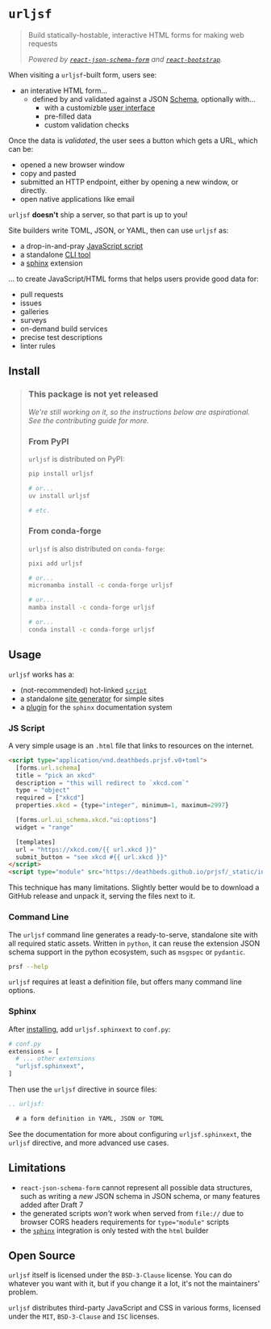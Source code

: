 # `urljsf`

> Build statically-hostable, interactive HTML forms for making web requests
>
> _Powered by [`react-json-schema-form`][rjsf] and
> [`react-`][react-bootstrap][`bootstrap`][bootstrap]._

[bootstrap]: https://github.com/twbs/bootstrap
[json-schema]: https://json-schema.org
[rjsf]: https://github.com/rjsf-team/react-jsonschema-form
[react-bootstrap]: https://github.com/react-bootstrap/react-bootstrap
[ui-schema]:
  https://rjsf-team.github.io/react-jsonschema-form/docs/api-reference/uiSchema/

When visiting a `urljsf`-built form, users see:

- an interative HTML form...
  - defined by and validated against a JSON [Schema][json-schema], optionally with...
    - with a customizble [user interface][ui-schema]
    - pre-filled data
    - custom validation checks

Once the data is _validated_, the user sees a button which gets a URL, which can be:

- opened a new browser window
- copy and pasted
- submitted an HTTP endpoint, either by opening a new window, or directly.
- open native applications like email

`urljsf` **doesn't** ship a server, so that part is up to you!

Site builders write TOML, JSON, or YAML, then can use `urljsf` as:

- a drop-in-and-pray [JavaScript script](#js-script)
- a standalone [CLI tool](#command-line)
- a [sphinx](#sphinx) extension

... to create JavaScript/HTML forms that helps users provide good data for:

- pull requests
- issues
- galleries
- surveys
- on-demand build services
- precise test descriptions
- linter rules

## Install

> ### This package is not yet released
>
> _We're still working on it, so the instructions below are aspirational. See the
> contributing guide for more._
>
> ### From PyPI
>
> `urljsf` is distributed on PyPI:
>
> ```bash
> pip install urljsf
>
> # or...
> uv install urljsf
>
> # etc.
> ```
>
> ### From conda-forge
>
> `urljsf` is also distributed on `conda-forge`:
>
> ```bash
> pixi add urljsf
>
> # or...
> micromamba install -c conda-forge urljsf
>
> # or...
> mamba install -c conda-forge urljsf
>
> # or...
> conda install -c conda-forge urljsf
> ```

## Usage

`urljsf` works has a:

- (not-recommended) hot-linked [`script`](#js-script)
- a standalone [site generator](#command-line) for simple sites
- a [plugin](#sphinx) for the `sphinx` documentation system

### JS Script

A very simple usage is an `.html` file that links to resources on the internet.

```html
<script type="application/vnd.deathbeds.prjsf.v0+toml">
  [forms.url.schema]
  title = "pick an xkcd"
  description = "this will redirect to `xkcd.com`"
  type = "object"
  required = ["xkcd"]
  properties.xkcd = {type="integer", minimum=1, maximum=2997}

  [forms.url.ui_schema.xkcd."ui:options"]
  widget = "range"

  [templates]
  url = "https://xkcd.com/{{ url.xkcd }}"
  submit_button = "see xkcd #{{ url.xkcd }}"
</script>
<script type="module" src="https://deathbeds.github.io/prjsf/_static/index.js"></script>
```

This technique has many limitations. Slightly better would be to download a GitHub
release and unpack it, serving the files next to it.

### Command Line

The `urljsf` command line generates a ready-to-serve, standalone site with all required
static assets. Written in `python`, it can reuse the extension JSON schema support in
the python ecosystem, such as `msgspec` or `pydantic`.

```bash
prsf --help
```

`urljsf` requires at least a definition file, but offers many command line options.

### Sphinx

After [installing](#install), add `urljsf.sphinxext` to `conf.py`:

```py
# conf.py
extensions = [
  # ... other extensions
  "urljsf.sphinxext",
]
```

Then use the `urljsf` directive in source files:

```rst
.. urljsf:

  # a form definition in YAML, JSON or TOML
```

See the documentation for more about configuring `urljsf.sphinxext`, the `urljsf`
directive, and more advanced use cases.

## Limitations

- `react-json-schema-form` cannot represent all possible data structures, such as
  writing a _new_ JSON schema in JSON schema, or many features added after Draft 7
- the generated scripts _won't_ work when served from `file://` due to browser CORS
  headers requirements for `type="module"` scripts
- the [`sphinx`](#sphinx) integration is only tested with the `html` builder

## Open Source

`urljsf` itself is licensed under the `BSD-3-Clause` license. You can do whatever you
want with it, but if you change it a lot, it's not the maintainers' problem.

`urljsf` distributes third-party JavaScript and CSS in various forms, licensed under the
`MIT`, `BSD-3-Clause` and `ISC` licenses.
